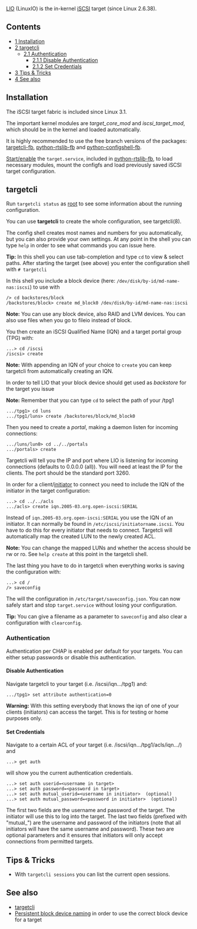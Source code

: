 [LIO](http://linux-iscsi.org/) (LinuxIO) is the in-kernel [iSCSI](/index.php/ISCSI "ISCSI") target (since Linux 2.6.38).

## Contents

*   [1 Installation](#Installation)
*   [2 targetcli](#targetcli)
    *   [2.1 Authentication](#Authentication)
        *   [2.1.1 Disable Authentication](#Disable_Authentication)
        *   [2.1.2 Set Credentials](#Set_Credentials)
*   [3 Tips & Tricks](#Tips_.26_Tricks)
*   [4 See also](#See_also)

## Installation

The iSCSI target fabric is included since Linux 3.1.

The important kernel modules are *target_core_mod* and *iscsi_target_mod*, which should be in the kernel and loaded automatically.

It is highly recommended to use the free branch versions of the packages: [targetcli-fb](https://aur.archlinux.org/packages/targetcli-fb/), [python-rtslib-fb](https://aur.archlinux.org/packages/python-rtslib-fb/) and [python-configshell-fb](https://aur.archlinux.org/packages/python-configshell-fb/).

[Start/enable](/index.php/Start/enable "Start/enable") the `target.service`, included in [python-rtslib-fb](https://aur.archlinux.org/packages/python-rtslib-fb/), to load necessary modules, mount the configfs and load previously saved iSCSI target configuration.

## targetcli

Run `targetcli status` as [root](/index.php/Root_user "Root user") to see some information about the running configuration.

You can use **targetcli** to create the whole configuration, see targetcli(8).

The config shell creates most names and numbers for you automatically, but you can also provide your own settings. At any point in the shell you can type `help` in order to see what commands you can issue here.

**Tip:** In this shell you can use tab-completion and type `cd` to view & select paths.
After starting the target (see above) you enter the configuration shell with `# targetcli` 

In this shell you include a block device (here: `/dev/disk/by-id/md-name-nas:iscsi`) to use with

```
/> cd backstores/block
/backstores/block> create md_block0 /dev/disk/by-id/md-name-nas:iscsi

```

**Note:** You can use any block device, also RAID and LVM devices. You can also use files when you go to fileio instead of block.

You then create an iSCSI Qualified Name (IQN) and a target portal group (TPG) with:

```
...> cd /iscsi
/iscsi> create

```

**Note:** With appending an IQN of your choice to `create` you can keep targetcli from automatically creating an IQN.

In order to tell LIO that your block device should get used as *backstore* for the target you issue

**Note:** Remember that you can type `cd` to select the path of your <iqn>/tpg1

```
.../tpg1> cd luns
.../tpg1/luns> create /backstores/block/md_block0

```

Then you need to create a *portal*, making a daemon listen for incoming connections:

```
.../luns/lun0> cd ../../portals
.../portals> create

```

Targetcli will tell you the IP and port where LIO is listening for incoming connections (defaults to 0.0.0.0 (all)). You will need at least the IP for the clients. The port should be the standard port 3260.

In order for a client/[initiator](/index.php/ISCSI_Initiator "ISCSI Initiator") to connect you need to include the IQN of the initiator in the target configuration:

```
...> cd ../../acls
.../acls> create iqn.2005-03.org.open-iscsi:SERIAL

```

Instead of `iqn.2005-03.org.open-iscsi:SERIAL` you use the IQN of an initiator. It can normally be found in `/etc/iscsi/initiatorname.iscsi`. You have to do this for every initiator that needs to connect. Targetcli will automatically map the created LUN to the newly created ACL.

**Note:** You can change the mapped LUNs and whether the access should be rw or ro. See `help create` at this point in the targetcli shell.

The last thing you have to do in targetcli when everything works is saving the configuration with:

```
...> cd /
/> saveconfig

```

The will the configuration in `/etc/target/saveconfig.json`. You can now safely start and stop `target.service` without losing your configuration.

**Tip:** You can give a filename as a parameter to `saveconfig` and also clear a configuration with `clearconfig`.

### Authentication

Authentication per CHAP is enabled per default for your targets. You can either setup passwords or disable this authentication.

#### Disable Authentication

Navigate targetcli to your target (i.e. /iscsi/iqn.../tpg1) and:

```
.../tpg1> set attribute authentication=0

```

**Warning:** With this setting everybody that knows the iqn of one of your clients (initiators) can access the target. This is for testing or home purposes only.

#### Set Credentials

Navigate to a certain ACL of your target (i.e. /iscsi/iqn.../tpg1/acls/iqn.../) and

```
...> get auth

```

will show you the current authentication credentials.

```
...> set auth userid=<username in target>
...> set auth password=<password in target>
...> set auth mutual_userid=<username in initiator>  (optional)
...> set auth mutual_password=<password in initiator>  (optional)

```

The first two fields are the username and password of the target. The initiator will use this to log into the target. The last two fields (prefixed with "mutual_") are the username and password of the initiators (note that all initiators will have the same username and password). These two are optional parameters and it ensures that initiators will only accept connections from permitted targets.

## Tips & Tricks

*   With `targetcli sessions` you can list the current open sessions.

## See also

*   [targetcli](http://www.linux-iscsi.org/wiki/Targetcli)
*   [Persistent block device naming](/index.php/Persistent_block_device_naming "Persistent block device naming") in order to use the correct block device for a target